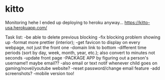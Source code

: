 # kitto
Monitoring hehe
I ended up deploying to heroku anyway... 
https://kitto-usa.herokuapp.com/

Task list:
-be able to delete previous blocking
-fix blocking problem showing up 
-format more prettier (interior); 
-get favicon to display on every webpage, not just the front one
-domain link to bottom 
-different time periods (sort by day, week, month, year, etc.); also convert to minutes not seconds
-update front page
-PACKAGE APP by figuring out a person's username!! maybe email?? 
-also email or text notif whenever child goes on gaming/novel/youtube website?
-reset password/change email feature
-add screenshots? 
-mobile version too!
